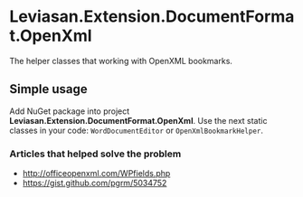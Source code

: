 ﻿# Leviasan.Extension.DocumentFormat.OpenXml
The helper classes that working with OpenXML bookmarks.

## Simple usage
Add NuGet package into project **Leviasan.Extension.DocumentFormat.OpenXml**.
Use the next static classes in your code: ```WordDocumentEditor``` or ```OpenXmlBookmarkHelper```.

### Articles that helped solve the problem
- http://officeopenxml.com/WPfields.php
- https://gist.github.com/pgrm/5034752